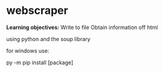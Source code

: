 # webscraper

**Learning objectives:**
Write to file
Obtain information off html

using python and the soup library

for windows use:

py -m pip install [package]



